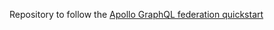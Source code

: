 Repository to follow the [Apollo GraphQL federation quickstart](https://www.apollographql.com/docs/federation/quickstart/setup)

